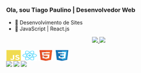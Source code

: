 ### Ola, sou Tiago Paulino | Desenvolvedor Web 
- 🔭 Desenvolvimento de Sites
- 🌱 JavaScript | React.js

<div align="center">
  <a href="https://github.com/TiagoPaulino">
  <img height="180em" src="https://github-readme-stats.vercel.app/api?username=TiagoPaulino&show_icons=false&theme=swift&include_all_commits=true&count_private=true&locale=pt-br&bg_color=ffffff"/>
  <img height="180em" src="https://github-readme-stats.vercel.app/api/top-langs/?username=TiagoPaulino&layout=compact&langs_count=7&theme=swift&locale=pt-br&bg_color=ffffff"/>
</div>
<div style="display: inline-block;"><br>
  <img align="center" alt="Rafa-Js" height="30" width="40" src="https://raw.githubusercontent.com/devicons/devicon/master/icons/javascript/javascript-plain.svg">
  <img align="center" alt="Rafa-React" height="30" width="40" src="https://raw.githubusercontent.com/devicons/devicon/master/icons/react/react-original.svg">
  <img align="center" alt="Rafa-HTML" height="30" width="40" src="https://raw.githubusercontent.com/devicons/devicon/master/icons/html5/html5-original.svg">
  <img align="center" alt="Rafa-CSS" height="30" width="40" src="https://raw.githubusercontent.com/devicons/devicon/master/icons/css3/css3-original.svg">
</div>
 <br>
  <div> 
  <a href="https://www.instagram.com/tiago_paulino/" target="_blank"><img src="https://img.shields.io/badge/-Instagram-%23E4405F?style=for-the-badge&logo=instagram&logoColor=white" target="_blank"></a>
  <a href = "mailto:Tiago.paulino96@gmail.com"><img src="https://img.shields.io/badge/-Gmail-%23333?style=for-the-badge&logo=gmail&logoColor=white" target="_blank"></a>
  <a href="https://www.linkedin.com/in/tiago-queiroz-paulino-398311145/" target="_blank"><img src="https://img.shields.io/badge/-LinkedIn-%230077B5?style=for-the-badge&logo=linkedin&logoColor=white" target="_blank"></a> 

 
</div>
